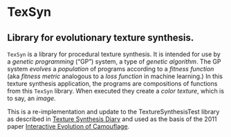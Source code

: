 # TexSyn
## Library for evolutionary texture synthesis.

`TexSyn` is a library for procedural texture synthesis. It is intended for use by a _genetic programming_ (“GP”) system, a type of _genetic algorithm_. The GP system _evolves_ a _population_ of programs according to a _fitness function_ (aka _fitness metric_ analogous to a _loss function_ in machine learning.) In this texture synthesis application, the programs are compositions of functions from this `TexSyn` library. When executed they create a _color texture_, which is to say, an _image_.

This is a re-implementation and update to the TextureSynthesisTest library as described in [Texture Synthesis Diary](http://www.red3d.com/cwr/texsyn/diary.html) and used as the basis of the 2011 paper [Interactive Evolution of Camouflage](https://www.red3d.com/cwr/iec/).
